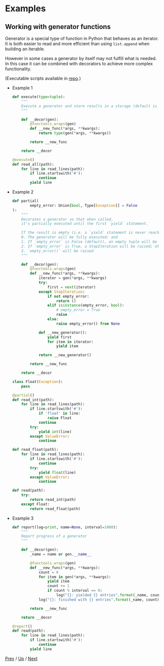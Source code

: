# Examples

## Working with generator functions

Generator is a special type of function in Python that behaves as an iterator.
It is both easier to read and more efficient than using `list.append`
when building an iterable.

However in some cases a generator by itself may not fulfill what is needed.
In this case it can be combined with decorators to achieve more complex functionality.

(Executable scripts available in [repo](https://github.com/MichaelKim0407/python-decorators/tree/master/3-examples/4-generator).)
<!-- Stupid GitHub does not render `target="_blank"` written in Markdown, so you need to right click -->

* Example 1

    ```python
    def execute(type=tuple):
        """
        Execute a generator and store results in a storage (default is tuple)
        """

        def __decor(gen):
            @functools.wraps(gen)
            def __new_func(*args, **kwargs):
                return type(gen(*args, **kwargs))

            return __new_func

        return __decor

    @execute()
    def read_all(path):
        for line in read_lines(path):
            if line.startswith('#'):
                continue
            yield line
    ```

* Example 2

    ```python
    def partial(
            empty_error: Union[bool, Type[Exception]] = False
    ):
        """
        Decorates a generator so that when called,
        it's partially executed until the first `yield` statement.

        If the result is empty (i.e. a `yield` statement is never reached),
        0. The generator will be fully executed; and
        1. If `empty_error` is False (default), an empty tuple will be returned; otherwise
        2. If `empty_error` is True, a StopIteration will be raised; otherwise
        3. `empty_error()` will be raised
        """

        def __decor(gen):
            @functools.wraps(gen)
            def __new_func(*args, **kwargs):
                iterator = gen(*args, **kwargs)
                try:
                    first = next(iterator)
                except StopIteration:
                    if not empty_error:
                        return ()
                    elif isinstance(empty_error, bool):
                        # empty_error = True
                        raise
                    else:
                        raise empty_error() from None

                def __new_generator():
                    yield first
                    for item in iterator:
                        yield item

                return __new_generator()

            return __new_func

        return __decor

    class Float(Exception):
        pass

    @partial()
    def read_int(path):
        for line in read_lines(path):
            if line.startswith('#'):
                if 'float' in line:
                    raise Float
                continue
            try:
                yield int(line)
            except ValueError:
                continue

    def read_float(path):
        for line in read_lines(path):
            if line.startswith('#'):
                continue
            try:
                yield float(line)
            except ValueError:
                continue

    def read(path):
        try:
            return read_int(path)
        except Float:
            return read_float(path)
    ```

* Example 3

    ```python
    def report(log=print, name=None, interval=1000):
        """
        Report progress of a generator
        """

        def __decor(gen):
            _name = name or gen.__name__

            @functools.wraps(gen)
            def __new_func(*args, **kwargs):
                count = 0
                for item in gen(*args, **kwargs):
                    yield item
                    count += 1
                    if count % interval == 0:
                        log("{}: yielded {} entries".format(_name, count))
                log("{}: finished with {} entries".format(_name, count))

            return __new_func

        return __decor

    @report()
    def read(path):
        for line in read_lines(path):
            if line.startswith('#'):
                continue
            yield line
    ```

[Prev](../3-wrap-logic/README.md) /
[Up](../README.md) /
[Next](../5-class/README.md)
